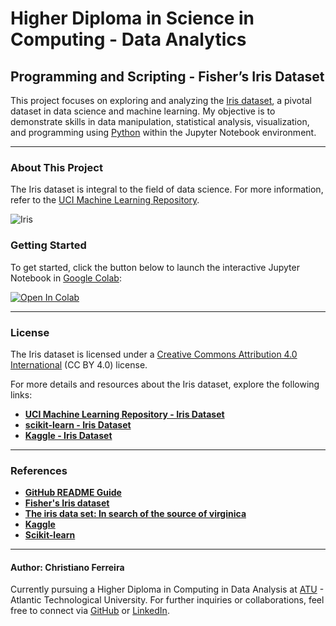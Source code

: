 
# Higher Diploma in Science in Computing - Data Analytics

## Programming and Scripting - Fisher’s Iris Dataset

This project focuses on exploring and analyzing the [Iris dataset](https://github.com/corpuschris/pands-project/blob/master/iris.csv), a pivotal dataset in data science and machine learning. My objective is to demonstrate skills in data manipulation, statistical analysis, visualization, and programming using [Python](https://www.python.org/) within the Jupyter Notebook environment.

---

### About This Project

The Iris dataset is integral to the field of data science. For more information, refer to the [UCI Machine Learning Repository](https://archive.ics.uci.edu/dataset/53/iris).

![Iris](https://miro.medium.com/v2/resize:fit:720/1*YYiQed4kj_EZ2qfg_imDWA.png)


### Getting Started

To get started, click the button below to launch the interactive Jupyter Notebook in [Google Colab](https://colab.research.google.com/):

[![Open In Colab](https://colab.research.google.com/assets/colab-badge.svg)](https://colab.research.google.com/github/corpuschris/pands-project/blob/master/analysis.ipynb)

---

### License

The Iris dataset is licensed under a [Creative Commons Attribution 4.0 International](https://creativecommons.org/licenses/by/4.0/legalcode) (CC BY 4.0) license.

For more details and resources about the Iris dataset, explore the following links:

- **[UCI Machine Learning Repository - Iris Dataset](https://archive.ics.uci.edu/dataset/53/iris)**
- **[scikit-learn - Iris Dataset](https://scikit-learn.org/stable/datasets/toy_dataset.html#iris-dataset)**
- **[Kaggle - Iris Dataset](https://www.kaggle.com/uciml/iris)**

---

### References

- **[GitHub README Guide](https://docs.github.com/en/repositories/managing-your-repositorys-settings-and-features/customizing-your-repository/about-readmes)**
- **[Fisher's Iris dataset](https://archive.ics.uci.edu/dataset/53/iris)**
- **[The iris data set: In search of the source of virginica](https://academic.oup.com/jrssig/article/18/6/26/7038520?login=false)**
- **[Kaggle](https://www.kaggle.com/)**
- **[Scikit-learn](https://scikit-learn.org/stable/)**

---

#### Author: Christiano Ferreira

Currently pursuing a Higher Diploma in Computing in Data Analysis at [ATU](https://www.atu.ie/) - Atlantic Technological University. For further inquiries or collaborations, feel free to connect via [GitHub](https://github.com/corpuschris/) or [LinkedIn](https://www.linkedin.com/in/corpuschris/).
